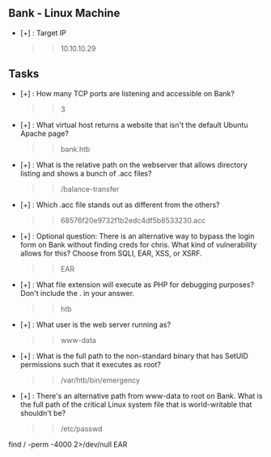 ## Bank - Linux Machine

- [+] :    Target IP
	>> 10.10.10.29


## Tasks


- [+] :    How many TCP ports are listening and accessible on Bank?
	>> 3

- [+] :    What virtual host returns a website that isn't the default Ubuntu Apache page?
	>> bank.htb

- [+] :    What is the relative path on the webserver that allows directory listing and shows a bunch of .acc files?
	>> /balance-transfer

- [+] :    Which .acc file stands out as different from the others?
	>> 68576f20e9732f1b2edc4df5b8533230.acc

- [+] :    Optional question: There is an alternative way to bypass the login form on Bank without finding creds for chris. What kind of vulnerability allows for this? Choose from SQLI, EAR, XSS, or XSRF.
	>> EAR

- [+] :    What file extension will execute as PHP for debugging purposes? Don't include the . in your answer.
	>> htb

- [+] :    What user is the web server running as?
	>> www-data

- [+] :    What is the full path to the non-standard binary that has SetUID permissions such that it executes as root?
	>> /var/htb/bin/emergency
	
- [+] :    There's an alternative path from www-data to root on Bank. What is the full path of the critical Linux system file that is world-writable that shouldn't be?
	>> /etc/passwd

find / -perm -4000 2>/dev/null
EAR


